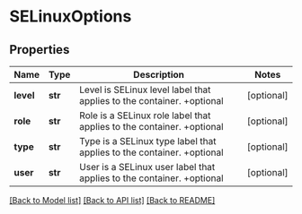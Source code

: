 # SELinuxOptions

## Properties
Name | Type | Description | Notes
------------ | ------------- | ------------- | -------------
**level** | **str** | Level is SELinux level label that applies to the container. +optional | [optional] 
**role** | **str** | Role is a SELinux role label that applies to the container. +optional | [optional] 
**type** | **str** | Type is a SELinux type label that applies to the container. +optional | [optional] 
**user** | **str** | User is a SELinux user label that applies to the container. +optional | [optional] 

[[Back to Model list]](../README.md#documentation-for-models) [[Back to API list]](../README.md#documentation-for-api-endpoints) [[Back to README]](../README.md)


